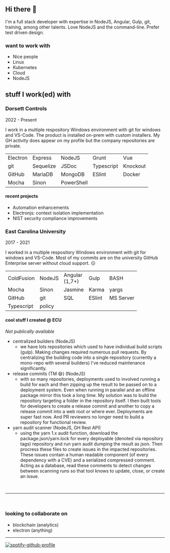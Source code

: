 ## Hi there 👋

I'm a full stack developer with expertise in NodeJS, Angular, Gulp, git, training, among other talents. Love NodeJS and the command-line. Prefer test driven design.

### want to work with

- Nice people
- Linux
- Kubernetes
- Cloud
- NodeJS


## stuff I work(ed) with

### Dorsett Controls

2022 - Present

I work in a multiple respository Windows environment with git for windows and VS-Code. The product is installed on-prem with custom installers. My GH activity does appear on my profile but the company repositories are private.

<table>
 <tbody>
    <tr><td>Electron</td><td>Express</td><td>NodeJS</td><td>Grunt</td><td>Vue</td></tr>
    <tr><td>git</td><td>Sequelize</td><td>JSDoc</td><td>Typescript</td><td>Knockout</td></tr>
    <tr><td>GitHub</td><td>MariaDB</td><td>MongoDB</td><td>ESlint</td><td>Docker</td></tr>
    <tr><td>Mocha</td><td>Sinon</td><td>PowerShell</td></tr>
   </tbody>
 </table>

#### recent projects

- Automation enhancements
- Electronjs: context isolation implementation
- NIST security compliance improvements


### East Carolina University

2017 - 2021

I worked in a multiple respository Windows environment with git for windows and VS-Code. Most of my commits are on the university GitHub Enterprise server without cloud support. :confounded:
  
  <table>
 <tbody>
    <tr><td>ColdFusion</td><td>NodeJS</td><td>Angular<br>(1,7+)</td><td>Gulp</td><td>BASH</td></tr>
    <tr><td>Mocha</td><td>Sinon</td><td>Jasmine</td><td>Karma</td><td>yargs</td></tr>
    <tr><td>GitHub</td><td>git</td><td>SQL</td><td>ESlint</td><td>MS Server</td></tr>
    <tr><td>Typescript</td><td>policy</td></tr>
   </tbody>
 </table>
 
#### cool stuff I created @ ECU

_Not publically available_

- centralized builders (NodeJS)
  - we have lots repositories which used to have individual build scripts (gulp). Making changes required numerous pull requests. By centralizing the building code into a single repository (currently a mono-repo with several builders) I've reduced maintenance significantly.
- release commits (TM 😄) (NodeJS)
  - with so many repositories, deployments used to involved running a build for each and then zipping up the result to be passed on to a deployment system. Even when running in parallel and an offline package mirror this took a long time. My solution was to build the repository targeting a folder in the repository itself. I then built tools for developers to create a release commit and another to copy a release commit into a web root or where ever. Deployments are super fast now. And PR reviewers no longer need to build a repository for functional review.
- yarn audit scanner (NodeJS, GH Rest API)
  - using the yarn 1.x audit function, download the package.json/yarn.lock for every deployable (denoted via repository tags) repository and run yarn audit dumping the result as json. Then procress these files to create issues in the impacted repositories. These issues contain a human readable component (of every dependency with a CVE) and a serialized compressed comment. Acting as a database, read these comments to detect changes between scanning runs so that tool knows to update, close, or create an issue.


<br><hr><br>

### looking to collaborate on

- blockchain (analytics) 
- electron (anything)

<hr>

[![spotify-github-profile](https://spotify-github-profile.vercel.app/api/view?uid=31bcnnv5e2tuh6whjl37ll3pl6ze&cover_image=true&theme=default&show_offline=true&background_color=121212&bar_color_cover=true)](https://spotify-github-profile.vercel.app/api/view?uid=31bcnnv5e2tuh6whjl37ll3pl6ze&redirect=true)
